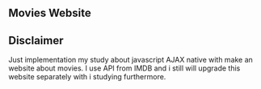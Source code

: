 
## Movies Website
## Disclaimer

Just implementation my study about javascript AJAX native with make an website about movies. I use API from IMDB and i still will upgrade this website separately with i studying furthermore. 

